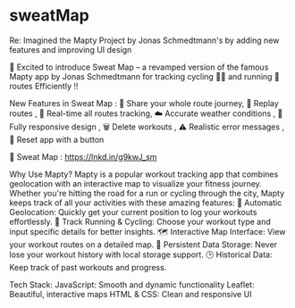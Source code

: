 # sweatMap
Re: Imagined the Mapty Project by Jonas Schmedtmann's by adding new features and improving UI design

🚀 Excited to introduce Sweat Map – a revamped version of the famous Mapty app by Jonas Schmedtmann for tracking cycling 🚴‍♀️ and running 🏃 routes Efficiently !! 

New Features in Sweat Map : 
🌟 Share your whole route journey, 🔄 Replay routes , 📍 Real-time all routes tracking, ☁️ Accurate weather conditions , 📱 Fully responsive design , 🗑️ Delete workouts , ⚠️ Realistic error messages , 🔄 Reset app with a button

🔗 Sweat Map : https://lnkd.in/g9kwJ_sm

Why Use Mapty? 
Mapty is a popular workout tracking app that combines geolocation with an interactive map to visualize your fitness journey. Whether you're hitting the road for a run or cycling through the city, Mapty keeps track of all your activities with these amazing features: 📍 Automatic Geolocation: Quickly get your current position to log your workouts effortlessly. 🏃 Track Running & Cycling: Choose your workout type and input specific details for better insights. 🗺️ Interactive Map Interface: View your workout routes on a detailed map. 💾 Persistent Data Storage: Never lose your workout history with local storage support. 🕒 Historical Data: Keep track of past workouts and progress.

Tech Stack:
JavaScript​: Smooth and dynamic functionality
Leaflet: Beautiful, interactive maps
HTML & CSS: Clean and responsive UI
